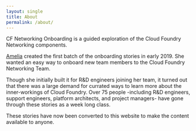 ```yaml
---
layout: single
title: About
permalink: /about/
---
```


CF Networking Onboarding is a guided exploration of the Cloud Foundry Networking components.

[Amelia](https://github.com/ameowlia) created the first batch of the onboarding
stories in early 2019. She wanted an easy way to onboard new team members to
the Cloud Foundry Networking Team.

Though she initially built it for R&D engineers joining her team, it turned out
that there was a large demand for currated ways to learn more about the
inner-workings of Cloud Foundry. Over 75 people -including
R&D engineers, support engineers, platform architects, and project managers- have
gone through these stories as a week long class.

These stories have now been converted to this website to make the content
available to anyone.
